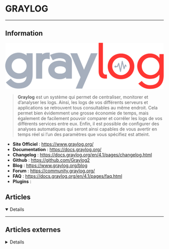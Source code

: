 # GRAYLOG
---

## <i class="fa-solid fa-hashtag"></i> Information

![Logo](../../_media/apps/graylog/graylog_logo.svg ':size=250 :no-zoom')


> <i class="fa-solid fa-quote-left"></i> **Graylog** est un système qui permet de centraliser, monitorer et d’analyser les logs. Ainsi, les logs de vos différents serveurs et applications se retrouvent tous consultables au même endroit. Cela permet bien évidemment une grosse économie de temps, mais également de facilement pouvoir comparer et corréler les logs de vos différents services entre eux. Enfin, il est possible de configurer des analyses automatiques qui seront ainsi capables de vous avertir en temps réel si l’un des paramètres que vous spécifiez est atteint. <i class="fa-solid fa-quote-left fa-rotate-180"></i>


- <i class="fa-solid fa-globe"></i> **Site Officiel** : https://www.graylog.org/
- <i class="fa-solid fa-book"></i> **Documentation** : https://docs.graylog.org/
- <i class="fa-solid fa-file-circle-question"></i> **Changelog** : https://docs.graylog.org/en/4.1/pages/changelog.html
- <i class="fa-brands fa-github"></i> **Github** : https://github.com/Graylog2
- <i class="fab fa-blogger-b"></i> **Blog** : https://www.graylog.org/blog
- <i class="fas fa-comments"></i> **Forum** : https://community.graylog.org/
- <i class="far fa-question-circle"></i> **FAQ** : https://docs.graylog.org/en/4.1/pages/faq.html
- <i class="fas fa-tools"></i> **Plugins** : 


## <i class="fa-regular fa-newspaper"></i> Articles

<details open>

</details>

---

## <i class="fa-solid fa-glasses"></i> Articles externes

<details>

- [Debian 9 64 Bits – Graylog 2](https://memos.nadus.fr/debian-9-64-bits-graylog-2/)
- [Graylog/Elasticsearch : Supprimer des documents](https://katyucha.ovh/posts/2018-10-06-delete-in-elastic.html)
- [How to fix disconnecting Graylog node after upgrading from version 3.0 to 3.1](https://blog.sleeplessbeastie.eu/2020/04/17/how-to-fix-disconnecting-graylog-node-after-upgrading-from-version-3-0-to-3-1/)
- [How to increase maximum socket receive buffer size](https://blog.sleeplessbeastie.eu/2020/04/24/how-to-increase-maximum-socket-receive-buffer-size/)
- [How to Install Graylog on Ubuntu 16.04](https://www.alibabacloud.com/blog/how-to-install-graylog-on-ubuntu-16-04_594046)
- [How to Install Graylog with Elasticsearch on CentOS 8](https://www.linuxtechi.com/install-graylog-elasticsearch-centos-8/)
- [How to Monitor Log Files with Graylog v3.1 on Debian 10](https://www.howtoforge.com/how-to-monitor-log-files-with-graylog-v31-on-debian-10/)
- [Install and Configure Graylog Monitoring Server Ubuntu 20.04](https://www.howtoforge.com/install-and-configure-graylog-monitoring-server-ubuntu-2004/)
- [How to Install Graylog Server on Ubuntu 20.04](https://linoxide.com/how-to-install-graylog-server-on-ubuntu-20-04/)

</details>
